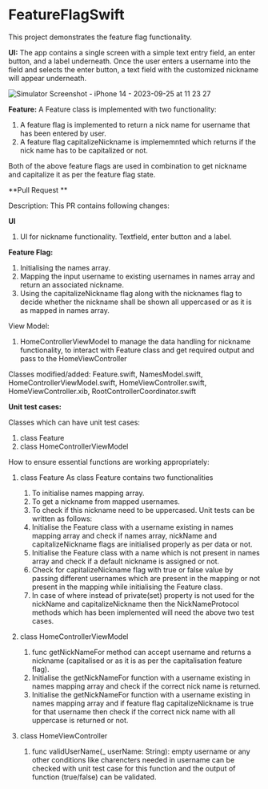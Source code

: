 # FeatureFlagSwift

This project demonstrates the feature flag functionality. 

**UI:**
The app contains a single screen with a simple text entry field, an enter button, and a label underneath. Once the user enters a username into the field and selects the enter button, a text field with the customized nickname will appear underneath.

![Simulator Screenshot - iPhone 14 - 2023-09-25 at 11 23 27](https://github.com/Akshaytule09/FeatureFlagSwift/assets/20128411/0e90fde0-de1c-4db3-8d5d-d293f96a521c)


**Feature:**
A Feature class is implemented with two functionality:
1. A feature flag is implemented to return a nick name for username that has been entered by user.
2. A feature flag capitalizeNickname is implememnted which returns if the nick name has to be capitalized or not.

Both of the above feature flags are used in combination to get nickname and capitalize it as per the feature flag state.

**Pull Request **

Description:
This PR contains following changes:

**UI**

1. UI for nickname functionality. Textfield, enter button and a label.

   
**Feature Flag:**

1. Initialising the names array.
2. Mapping the input username to existing usernames in names array and return an associated nickname. 
3. Using the capitalizeNickname flag along with the nicknames flag to decide whether the nickname shall be shown all uppercased or as it is as mapped in names array.

View Model:

1. HomeControllerViewModel to manage the data handling for nickname functionality, to interact with Feature class and get required output and pass to the HomeViewController

Classes modified/added:
Feature.swift, NamesModel.swift, HomeControllerViewModel.swift, HomeViewController.swift, HomeViewController.xib, RootControllerCoordinator.swift

**Unit test cases:**

Classes which can have unit test cases:
1. class Feature
2. class HomeControllerViewModel

How to ensure essential functions are working appropriately:
1. class Feature
 	As class Feature contains two functionalities
	1. To initialise names mapping array.
	2. To get a nickname from mapped usernames.
	3. To check if this nickname need to be uppercased.
  Unit tests can be written as follows:
  	 1. Initialise the Feature class with a username existing in names mapping array and check if names array, nickName and capitalizeNickname flags are initialised properly as per data or not.
    2. Initialise the Feature class with a name which is not present in names array and check if a default nickname is assigned or not.
    3. Check for capitalizeNickname flag with true or false value by passing different usernames which are present in the mapping or not present in the mapping while initialising the Feature class.
    4. In case of where instead of private(set) property is not used for the nickName and capitalizeNickname then the NickNameProtocol methods which has been implemented will need the above two test cases.

2. class HomeControllerViewModel
    1. func getNickNameFor method can accept username and returns a nickname (capitalised or as it is as per the capitalisation feature flag). 
    2. Initialise the getNickNameFor function with a username existing in names mapping array and check if the correct nick name is returned.
    3. Initialise the getNickNameFor function with a username existing in names mapping array and if feature flag capitalizeNickname is true for that username then check if the correct nick name with all uppercase is returned or not.

3. class HomeViewController
    1. func validUserName(_ userName: String): empty username or any other conditions like charencters needed in username can be checked with unit test case for this function and the output of function (true/false) can be validated.

